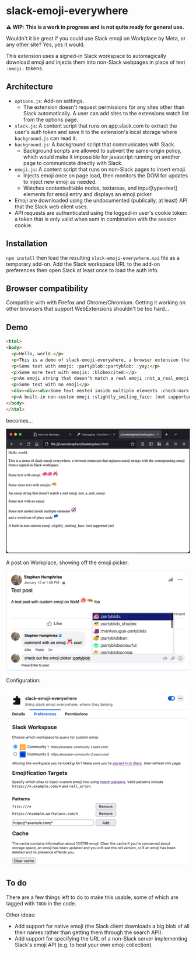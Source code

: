 # slack-emoji-everywhere

**⚠️ WIP: This is a work in progress and is not quite ready for general use.**

Wouldn't it be great if you could use Slack emoji on Workplace by Meta, or any other site? Yes, yes it would.

This extension uses a signed-in Slack workspace to automagically download emoji and injects them into non-Slack webpages in place of text `:emoji:` tokens.

## Architecture

- `options.js`: Add-on settings.
  - The extension doesn't request permissions for any sites other than Slack automatically. A user can add sites to the extensions watch list from the options page.
- `slack.js`: A content script that runs on app.slack.com to extract the user's auth token and save it to the extension's local storage where `background.js` can read it.
- `background.js`: A background script that communicates with Slack.
  - Background scripts are allowed to subvert the same-origin policy, which would make it impossible for javascript running on another page to communicate directly with Slack.
- `emoji.js`: A content script that runs on non-Slack pages to insert emoji.
  - Injects emoji once on page load, then monitors the DOM for updates to inject new emoji as needed.
  - Watches contenteditable nodes, textareas, and input[type=text] elements for emoji entry and displays an emoji picker.
- Emoji are downloaded using the undocumented (publically, at least) API that the Slack web client uses.
- API requests are authenticated using the logged-in user's cookie token: a token that is only valid when sent in combination with the session cookie.

## Installation

`npm install` then load the resulting `slack-emoji-everywhere.xpi` file as a temporary add-on. Add the Slack workspace URL to the add-on preferences then open Slack at least once to load the auth info.

## Browser compatibility

Compatible with with Firefox and Chrome/Chromium. Getting it working on other browsers that support WebExtensions shouldn't be too hard...

## Demo

```html
<html>
<body>
  <p>Hello, world.</p>
  <p>This is a demo of slack-emoji-everywhere, a browser extension that replaces emoji strings with the corresponding emoji from a signed-in Slack workspace.</p>
  <p>Some text with emoji: :partyblob::partyblob: :yay:</p>
  <p>Some more text with emojis: :blobexcited:</p>
  <p>An emoji string that doesn't match a real emoji :not_a_real_emoji:</p>
  <p>Some text with no emoji</p>
  <div><div><div>Some text nested inside multiple elements :check-mark:</div></div>and a weird out-of-place node :weird:</div>
  <p>A built-in non-custom emoji :slightly_smiling_face: (not supported yet)</p>
</body>
</html>
```

becomes...

![](demo.png)

A post on Workplace, showing off the emoji picker:

![](demo2.png)

Configuration:

![](demo3.png)

## To do

There are a few things left to do to make this usable, some of which are tagged with `TODO` in the code.

Other ideas:

- Add support for native emoji (the Slack client downloads a big blob of all their names rather than getting them through the search API).
- Add support for specifying the URL of a non-Slack server implementing Slack's emoji API (e.g. to host your own emoji collection).

